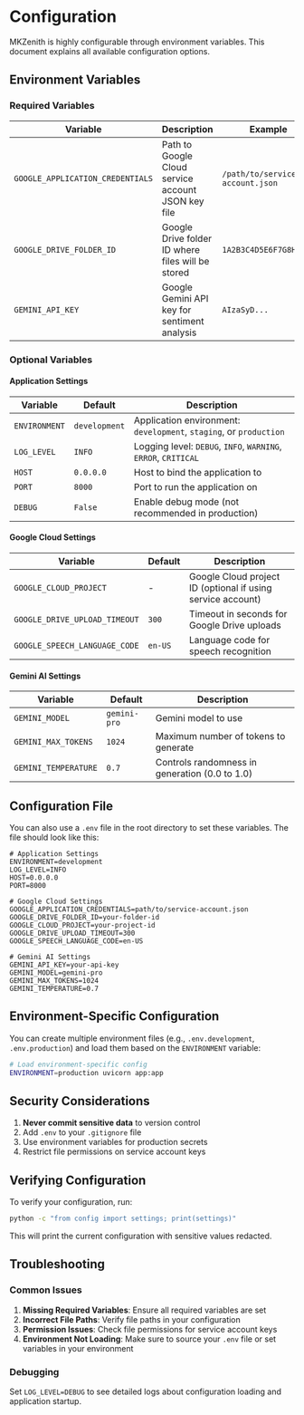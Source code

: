 # Configuration

MKZenith is highly configurable through environment variables. This document explains all available configuration options.

## Environment Variables

### Required Variables

| Variable | Description | Example |
|----------|-------------|---------|
| `GOOGLE_APPLICATION_CREDENTIALS` | Path to Google Cloud service account JSON key file | `/path/to/service-account.json` |
| `GOOGLE_DRIVE_FOLDER_ID` | Google Drive folder ID where files will be stored | `1A2B3C4D5E6F7G8H9I0J` |
| `GEMINI_API_KEY` | Google Gemini API key for sentiment analysis | `AIzaSyD...` |

### Optional Variables

#### Application Settings

| Variable | Default | Description |
|----------|---------|-------------|
| `ENVIRONMENT` | `development` | Application environment: `development`, `staging`, or `production` |
| `LOG_LEVEL` | `INFO` | Logging level: `DEBUG`, `INFO`, `WARNING`, `ERROR`, `CRITICAL` |
| `HOST` | `0.0.0.0` | Host to bind the application to |
| `PORT` | `8000` | Port to run the application on |
| `DEBUG` | `False` | Enable debug mode (not recommended in production) |

#### Google Cloud Settings

| Variable | Default | Description |
|----------|---------|-------------|
| `GOOGLE_CLOUD_PROJECT` | - | Google Cloud project ID (optional if using service account) |
| `GOOGLE_DRIVE_UPLOAD_TIMEOUT` | `300` | Timeout in seconds for Google Drive uploads |
| `GOOGLE_SPEECH_LANGUAGE_CODE` | `en-US` | Language code for speech recognition |

#### Gemini AI Settings

| Variable | Default | Description |
|----------|---------|-------------|
| `GEMINI_MODEL` | `gemini-pro` | Gemini model to use |
| `GEMINI_MAX_TOKENS` | `1024` | Maximum number of tokens to generate |
| `GEMINI_TEMPERATURE` | `0.7` | Controls randomness in generation (0.0 to 1.0) |

## Configuration File

You can also use a `.env` file in the root directory to set these variables. The file should look like this:

```env
# Application Settings
ENVIRONMENT=development
LOG_LEVEL=INFO
HOST=0.0.0.0
PORT=8000

# Google Cloud Settings
GOOGLE_APPLICATION_CREDENTIALS=path/to/service-account.json
GOOGLE_DRIVE_FOLDER_ID=your-folder-id
GOOGLE_CLOUD_PROJECT=your-project-id
GOOGLE_DRIVE_UPLOAD_TIMEOUT=300
GOOGLE_SPEECH_LANGUAGE_CODE=en-US

# Gemini AI Settings
GEMINI_API_KEY=your-api-key
GEMINI_MODEL=gemini-pro
GEMINI_MAX_TOKENS=1024
GEMINI_TEMPERATURE=0.7
```

## Environment-Specific Configuration

You can create multiple environment files (e.g., `.env.development`, `.env.production`) and load them based on the `ENVIRONMENT` variable:

```bash
# Load environment-specific config
ENVIRONMENT=production uvicorn app:app
```

## Security Considerations

1. **Never commit sensitive data** to version control
2. Add `.env` to your `.gitignore` file
3. Use environment variables for production secrets
4. Restrict file permissions on service account keys

## Verifying Configuration

To verify your configuration, run:

```bash
python -c "from config import settings; print(settings)"
```

This will print the current configuration with sensitive values redacted.

## Troubleshooting

### Common Issues

1. **Missing Required Variables**: Ensure all required variables are set
2. **Incorrect File Paths**: Verify file paths in your configuration
3. **Permission Issues**: Check file permissions for service account keys
4. **Environment Not Loading**: Make sure to source your `.env` file or set variables in your environment

### Debugging

Set `LOG_LEVEL=DEBUG` to see detailed logs about configuration loading and application startup.
